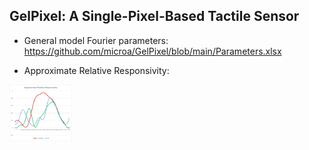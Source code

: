 ## GelPixel: A Single-Pixel-Based Tactile Sensor


* General model Fourier parameters: 
https://github.com/microa/GelPixel/blob/main/Parameters.xlsx

* Approximate Relative Responsivity:
<img src="https://github.com/microa/GelPixel/blob/main/Picture2.png" width="100px">
